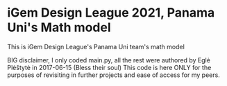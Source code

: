 # iGem Design League 2021, Panama Uni's Math model
This is iGem Design League's Panama Uni team's math model

BIG disclaimer, I only coded main.py, all the rest were authored by Eglė Plėštytė in 2017-06-15 (Bless their soul)
This code is here ONLY for the purposes of revisiting in further projects and ease of access for my peers.
